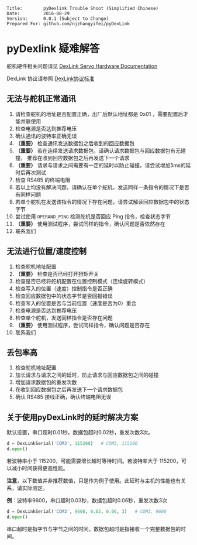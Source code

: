 ```
Title:        pyDexlink Trouble Shoot (Simplified Chinese)
Date:         2016-08-29
Version:      0.0.1 (Subject to Change)
Prepared For: github.com/njzhangyifei/pyDexLink
```

# pyDexlink 疑难解答

舵机硬件相关问题请见 [DexLink Servo Hardware Documentation](https://github.com/njzhangyifei/pyDexLink/tree/master/docs_hardware)

DexLink 协议请参照 [DexLink协议标准](http://vm.njzyf.info/static/dexlink/)

## 无法与舵机正常通讯

1. 请检查舵机的地址是否配置正确，出厂后默认地址都是 0x01 ，需要配置后才能并联使用
2. 检查电源是否达到推荐电压
3. 确认通讯的波特率正确无误
4. **（重要）** 检查通讯发送数据包之后收到的回应数据包
5. **（重要）** 若在连续发送请求数据包，请确认请求数据包与回应数据包有无碰撞，
   推荐在收到回应数据包之后再发送下一个请求
6. **（重要）** 请求与请求之间需要有一定的延时以防止碰撞，请尝试增加5ms的延时后再次测试
7. 检查 RS485 的终端电阻
8. 若以上均没有解决问题，请确认在单个舵机，发送同样一条指令的情况下是否有同样问题
9. 若单个舵机在发送该指令的情况下存在问题，请尝试解读回应数据包中的状态字节
10. 尝试使用 `OPERAND_PING` 检测舵机是否回应 Ping 指令，检查状态字节
11. **（重要）** 使用测试程序，尝试同样的指令，确认问题是否依然存在
12. 联系我们

## 无法进行位置/速度控制

1. 检查舵机地址配置
2. **（重要）** 检查是否已经打开扭矩开关
3. 检查是否已经将舵机配置在位置控制模式（连续旋转模式）
4. 检查写入的位置（速度）控制指令是否正确
5. 检查回应数据包中的状态字节是否回报错误
6. 检查写入的位置是否与当前位置（速度是否为0）重合
7. 检查电源是否达到推荐电压
8. 检查单个舵机，发送同样指令是否存在问题
9. **（重要）** 使用测试程序，尝试同样指令，确认问题是否存在
10. 联系我们


## 丢包率高

1. 检查舵机地址配置
2. 加长请求与请求之间的延时，防止请求与回应数据包之间的碰撞
3. 增加请求数据包的重发次数
4. 在收到回应数据包之后再发送下一个请求数据包
5. 确认 RS485 接线正确，确认终端电阻无误

## 关于使用pyDexLink时的延时解决方案

默认设置，串口超时0.01秒，数据包超时0.02秒，重发次数3次。

```python
d = DexLinkSerial('COM3', 115200)   # COM3, 115200
d.open()
```

若波特率小于 115200，可能需要增长超时等待时间。若波特率大于 115200，可以减小时间获得更高性能。

**注意**，以下数值并非推荐数值，只是作为例子使用。此延时与主机的性能也有关系，请实际测定。

**例**：波特率9600，串口超时0.03秒，数据包超时0.06秒，重发次数3次

```python
d = DexLinkSerial('COM3', 9600, 0.03, 0.06, 3)   # COM3, 9600
d.open()
```

串口超时是指字节与字节之间的时间，数据包超时是指接收一个完整数据包的时间。
